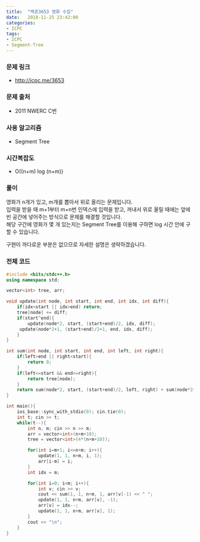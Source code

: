 ```yaml
---
title:  "백준3653 영화 수집"
date:   2018-11-25 23:42:00
categories:
- ICPC
tags:
- ICPC
- Segment-Tree
---
```


### 문제 링크
* http://icpc.me/3653

### 문제 출처
* 2011 NWERC C번

### 사용 알고리즘
* Segment Tree

### 시간복잡도
* O((n+m) log (n+m))

### 풀이
영화가 n개가 있고, m개를 뽑아서 위로 올리는 문제입니다.<br>
입력을 받을 때 m+1부터 m+n번 인덱스에 입력을 받고, 꺼내서 위로 올릴 때에는 앞에 빈 공간에 넣어주는 방식으로 문제를 해결할 것입니다.<br>
해당 구간에 영화가 몇 개 있는지는 Segment Tree를 이용해 구하면 log 시간 안에 구할 수 있습니다.

구현이 까다로운 부분은 없으므로 자세한 설명은 생략하겠습니다.

### 전체 코드
```cpp
#include <bits/stdc++.h>
using namespace std;

vector<int> tree, arr;

void update(int node, int start, int end, int idx, int diff){
	if(idx<start || idx>end) return;
	tree[node] += diff;
	if(start^end){
		update(node*2, start, (start+end)/2, idx, diff);
     update(node*2+1, (start+end)/2+1, end, idx, diff);
	}
}

int sum(int node, int start, int end, int left, int right){
	if(left>end || right<start){
    	return 0;
	}
	if(left<=start && end<=right){
    	return tree[node];
	}
	return sum(node*2, start, (start+end)/2, left, right) + sum(node*2+1, (start+end)/2+1, end, left, right);
}

int main(){
	ios_base::sync_with_stdio(0); cin.tie(0);
	int t; cin >> t;
	while(t--){
		int n, m; cin >> n >> m;
		arr = vector<int>(n+m+10);
		tree = vector<int>(4*(n+m+10));

		for(int i=m+1; i<=n+m; i++){
			update(1, 1, n+m, i, 1);
			arr[i-m] = i;
		}
		int idx = m;

		for(int i=0; i<m; i++){
			int v; cin >> v;
			cout << sum(1, 1, n+m, 1, arr[v]-1) << " ";
			update(1, 1, n+m, arr[v], -1);
			arr[v] = idx--;
			update(1, 1, n+m, arr[v], 1);
		}
		cout << "\n";
	}
}
```
